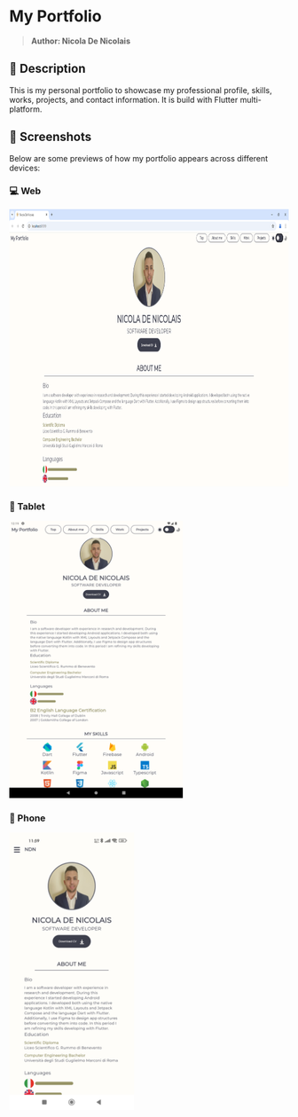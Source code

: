 # My Portfolio
> <b>Author: Nicola De Nicolais</b>

## 📄 Description
This is my personal portfolio to showcase my professional profile, skills, works, projects, and contact information. It is build with Flutter multi-platform.

## 📎 Screenshots
Below are some previews of how my portfolio appears across different devices:
###  💻 Web
<img height="500em" src="images/myportfolio_screen_web.png" title="Web screen">

###  📘 Tablet
<img height="500em" src="images/myportfolio_screen_tablet.png" title="Tablet screen">

###  📱 Phone
<img height="500em" src="images/myportfolio_screen_phone.jpg" title="Phone screen">
